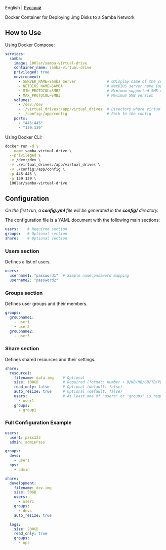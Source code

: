 English | [Русский](https://github.com/4LAR/samba-virtual-drive/blob/main/README-ru_RU.md)

Docker Container for Deploying .img Disks to a Samba Network

## How to Use

Using Docker Compose:

```yml
services:
  samba:
    image: 100lar/samba-virtual-drive
    container_name: samba-virtual-drive
    privileged: true
    environment:
      - SERVER_NAME=Samba Server              # ОDisplay name of the server in the network (visible in network neighborhood)
      - NETBIOS_NAME=SAMBA                    # NetBIOS server name (up to 15 chars, for compatibility with legacy clients)
      - MIN_PROTOCOL=SMB2                     # Minimum supported SMB version
      - MAX_PROTOCOL=SMB3                     # Maximum SMB version
    volumes:
      - /dev:/dev
      - ./virtual_drives:/app/virtual_drives  # Directory where virtual disks will be stored
      - ./config:/app/config                  # Path to the config
    ports:
      - "445:445"
      - "139:139"
```

Using Docker CLI:

```bash
docker run -d \
  --name samba-virtual-drive \
  --privileged \
  -v /dev:/dev \
  -v ./virtual_drives:/app/virtual_drives \
  -v ./config:/app/config \
  -p 445:445 \
  -p 139:139 \
  100lar/samba-virtual-drive
```

## Configuration

*On the first run, a __config.yml__  file will be generated in the __config/__ directory.*

The configuration file is a YAML document with the following main sections:

```yml
users:    # Required section
groups:   # Optional section
share:    # Optional section
```

### __Users__ section

Defines a list of users.

```yml
users:
  username1: "password1"  # Simple name:password mapping
  username2: "password2"
```

### __Groups__ section

Defines user groups and their members.

```yml
groups:
  groupname1:
    - user1
    - user2
  groupname2:
    - user3
```

### __Share__ section

Defines shared resources and their settings.

```yml
share:
  resource1:
    filename: data.img    # Optional
    size: 100GB           # Required (format: number + B/KB/MB/GB/TB/PB)
    read_only: false      # Optional (default: false)
    auto_resize: true     # Optional (default: false)
    users:                # At least one of "users" or "groups" is required
      - user1
    groups:
      - group1
```

### Full Configuration Example

```yml
users:
  user1: pass123
  admin: adminPass

groups:
  devs:
    - user1
  ops:
    - admin

share:
  development:
    filename: dev.img
    size: 50GB
    users:
      - user1
    groups:
      - devs
    auto_resize: true

  logs:
    size: 200GB
    read_only: true
    groups:
      - ops
```
